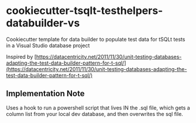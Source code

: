 # cookiecutter-tsqlt-testhelpers-databuilder-vs
Cookiecutter template for data builder to populate test data for tSQLt tests in a Visual Studio database project

Inspired by [https://datacentricity.net/2011/11/30/unit-testing-databases-adapting-the-test-data-builder-pattern-for-t-sql/](https://datacentricity.net/2011/11/30/unit-testing-databases-adapting-the-test-data-builder-pattern-for-t-sql/)

## Implementation Note

Uses a hook to run a powershell script that lives IN the .sql file, which gets a column list from your local dev database, and then overwrites the sql file.
